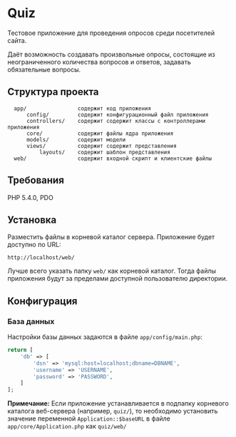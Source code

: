 Quiz
============================

Тестовое приложение для проведения опросов среди посетителей сайта.

Даёт возможность создавать произвольные опросы, состоящие из неограниченного количества вопросов и ответов, задавать обязательные вопросы.


Структура проекта
-----------------

      app/                содержит код приложения
          config/         содержит конфигурационный файл приложения
          controllers/    содержит содержит классы с контроллерами приложения
          core/           содержит файлы ядра приложения
          models/         содержит модели
          views/          содержит содержит представления
              layouts/    содержит шаблон представления
      web/                содержит входной скрипт и клиентские файлы



Требования
----------

PHP 5.4.0, PDO


Установка
---------

Разместить файлы в корневой каталог сервера. Приложение будет доступно по URL:

~~~
http://localhost/web/
~~~

Лучше всего указать папку `web/` как корневой каталог. Тогда файлы приложения будут за пределами доступной пользователю директории.

Конфигурация
------------

### База данных

Настройки базы данных задаются в файле `app/config/main.php`:

```php
return [
    'db' => [
        'dsn' => 'mysql:host=localhost;dbname=DBNAME',
        'username' => 'USERNAME',
        'password' => 'PASSWORD',
    ]
];
```

**Примечание:** Если приложение устанавливается в подпапку корневого каталога веб-сервера (например, `quiz/`), то необходимо установить значение переменной `Application::$baseURL` в файле `app/core/Application.php` как `quiz/web/`

